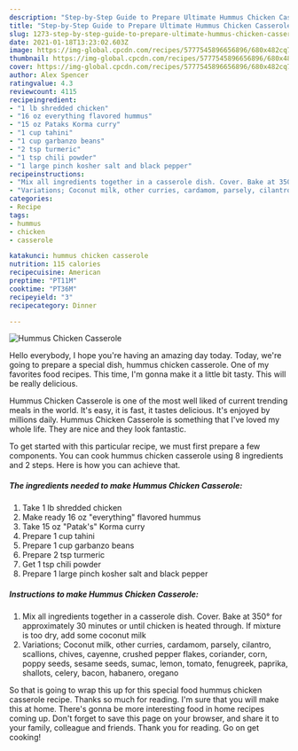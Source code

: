 ```yaml
---
description: "Step-by-Step Guide to Prepare Ultimate Hummus Chicken Casserole"
title: "Step-by-Step Guide to Prepare Ultimate Hummus Chicken Casserole"
slug: 1273-step-by-step-guide-to-prepare-ultimate-hummus-chicken-casserole
date: 2021-01-18T13:23:02.603Z
image: https://img-global.cpcdn.com/recipes/5777545896656896/680x482cq70/hummus-chicken-casserole-recipe-main-photo.jpg
thumbnail: https://img-global.cpcdn.com/recipes/5777545896656896/680x482cq70/hummus-chicken-casserole-recipe-main-photo.jpg
cover: https://img-global.cpcdn.com/recipes/5777545896656896/680x482cq70/hummus-chicken-casserole-recipe-main-photo.jpg
author: Alex Spencer
ratingvalue: 4.3
reviewcount: 4115
recipeingredient:
- "1 lb shredded chicken"
- "16 oz everything flavored hummus"
- "15 oz Pataks Korma curry"
- "1 cup tahini"
- "1 cup garbanzo beans"
- "2 tsp turmeric"
- "1 tsp chili powder"
- "1 large pinch kosher salt and black pepper"
recipeinstructions:
- "Mix all ingredients together in a casserole dish. Cover. Bake at 350° for approximately 30 minutes or until chicken is heated through. If mixture is too dry, add some coconut milk"
- "Variations; Coconut milk, other curries, cardamom, parsely, cilantro, scallions, chives, cayenne, crushed pepper flakes, coriander, corn, poppy seeds, sesame seeds, sumac, lemon, tomato, fenugreek, paprika, shallots, celery, bacon, habanero, oregano"
categories:
- Recipe
tags:
- hummus
- chicken
- casserole

katakunci: hummus chicken casserole 
nutrition: 115 calories
recipecuisine: American
preptime: "PT11M"
cooktime: "PT36M"
recipeyield: "3"
recipecategory: Dinner

---
```



![Hummus Chicken Casserole](https://img-global.cpcdn.com/recipes/5777545896656896/680x482cq70/hummus-chicken-casserole-recipe-main-photo.jpg)

Hello everybody, I hope you're having an amazing day today. Today, we're going to prepare a special dish, hummus chicken casserole. One of my favorites food recipes. This time, I'm gonna make it a little bit tasty. This will be really delicious.



Hummus Chicken Casserole is one of the most well liked of current trending meals in the world. It's easy, it is fast, it tastes delicious. It's enjoyed by millions daily. Hummus Chicken Casserole is something that I've loved my whole life. They are nice and they look fantastic.


To get started with this particular recipe, we must first prepare a few components. You can cook hummus chicken casserole using 8 ingredients and 2 steps. Here is how you can achieve that.

<!--inarticleads1-->

##### The ingredients needed to make Hummus Chicken Casserole:

1. Take 1 lb shredded chicken
1. Make ready 16 oz &#34;everything&#34; flavored hummus
1. Take 15 oz &#34;Patak&#39;s&#34; Korma curry
1. Prepare 1 cup tahini
1. Prepare 1 cup garbanzo beans
1. Prepare 2 tsp turmeric
1. Get 1 tsp chili powder
1. Prepare 1 large pinch kosher salt and black pepper




<!--inarticleads2-->

##### Instructions to make Hummus Chicken Casserole:

1. Mix all ingredients together in a casserole dish. Cover. Bake at 350° for approximately 30 minutes or until chicken is heated through. If mixture is too dry, add some coconut milk
1. Variations; Coconut milk, other curries, cardamom, parsely, cilantro, scallions, chives, cayenne, crushed pepper flakes, coriander, corn, poppy seeds, sesame seeds, sumac, lemon, tomato, fenugreek, paprika, shallots, celery, bacon, habanero, oregano




So that is going to wrap this up for this special food hummus chicken casserole recipe. Thanks so much for reading. I'm sure that you will make this at home. There's gonna be more interesting food in home recipes coming up. Don't forget to save this page on your browser, and share it to your family, colleague and friends. Thank you for reading. Go on get cooking!
